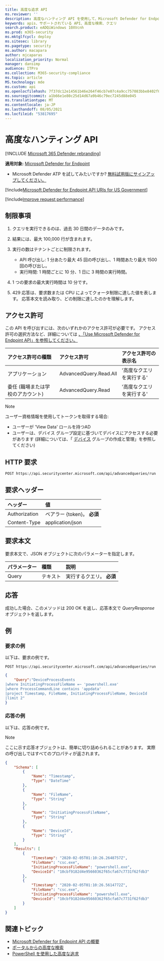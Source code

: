 ```yaml
---
title: 高度な追求 API
ms.reviewer: ''
description: 高度なハンティング API を使用して、Microsoft Defender for Endpoint で高度なクエリを実行する方法について説明します。 制限について説明し、例を参照してください。
keywords: apis、サポートされている API、高度な検索、クエリ
search.product: eADQiWindows 10XVcnh
ms.prod: m365-security
ms.mktglfcycl: deploy
ms.sitesec: library
ms.pagetype: security
ms.author: macapara
author: mjcaparas
localization_priority: Normal
manager: dansimp
audience: ITPro
ms.collection: M365-security-compliance
ms.topic: article
MS.technology: mde
ms.custom: api
ms.openlocfilehash: 7f37dc12e14561b46e264f46cb7e07c4a9cc757083bbe8402f07bdf4705f08f1
ms.sourcegitcommit: a1b66e1e80c25d14d67a9b46c79ec7245d88e045
ms.translationtype: MT
ms.contentlocale: ja-JP
ms.lasthandoff: 08/05/2021
ms.locfileid: "53817695"
---
```

# <a name="advanced-hunting-api"></a>高度なハンティング API

[!INCLUDE [Microsoft 365 Defender rebranding](../../includes/microsoft-defender.md)]


**適用対象:** [Microsoft Defender for Endpoint](https://go.microsoft.com/fwlink/?linkid=2154037)

- Microsoft Defender ATP を試してみたいですか? [無料試用版にサインアップしてください。](https://signup.microsoft.com/create-account/signup?products=7f379fee-c4f9-4278-b0a1-e4c8c2fcdf7e&ru=https://aka.ms/MDEp2OpenTrial?ocid=docs-wdatp-exposedapis-abovefoldlink)

[!include[Microsoft Defender for Endpoint API URIs for US Government](../../includes/microsoft-defender-api-usgov.md)]

[!include[Improve request performance](../../includes/improve-request-performance.md)]

## <a name="limitations"></a>制限事項

1. クエリを実行できるのは、過去 30 日間のデータのみです。

2. 結果には、最大 100,000 行が含まれます。

3. 実行の数はテナントごとに制限されます。
   - API 呼び出し: 1 分あたり最大 45 回の呼び出し、1 時間あたり最大 1500 回の呼び出し。
   - 実行時間: 1 時間ごとに 10 分、1 日に 3 時間の実行時間。

4. 1 つの要求の最大実行時間は 10 分です。

5. 429 応答は、要求数または CPU によってクォータ制限に達した値を表します。 応答本文を読み取り、どの制限に達したのかを理解します。 

## <a name="permissions"></a>アクセス許可

この API を呼び出すには、次のいずれかのアクセス許可が必要です。 アクセス許可の選択方法など、詳細については [、「Use Microsoft Defender for Endpoint API」を参照してください。](apis-intro.md)

アクセス許可の種類|アクセス許可|アクセス許可の表示名
:---|:---|:---
アプリケーション|AdvancedQuery.Read.All|'高度なクエリを実行する'
委任 (職場または学校のアカウント)|AdvancedQuery.Read|'高度なクエリを実行する'

> [!NOTE]
> ユーザー資格情報を使用してトークンを取得する場合:
>
> - ユーザーが 'View Data' ロールを持つAD
> - ユーザーは、デバイス グループ設定に基づいてデバイスにアクセスする必要があります (詳細については、「 [デバイス](machine-groups.md) グループの作成と管理」を参照してください)

## <a name="http-request"></a>HTTP 要求

```http
POST https://api.securitycenter.microsoft.com/api/advancedqueries/run
```

## <a name="request-headers"></a>要求ヘッダー

ヘッダー|値
:---|:---
Authorization|ベアラー {token}。 **必須**
Content-Type|application/json

## <a name="request-body"></a>要求本文

要求本文で、JSON オブジェクトに次のパラメーターを指定します。

パラメーター|種類|説明
:---|:---|:---
Query|テキスト|実行するクエリ。 **必須**

## <a name="response"></a>応答

成功した場合、このメソッドは 200 OK を返し、応答本文で _QueryResponse_ オブジェクトを返します。

## <a name="example"></a>例

### <a name="request-example"></a>要求の例

以下は、要求の例です。

```http
POST https://api.securitycenter.microsoft.com/api/advancedqueries/run
```

```json
{
    "Query":"DeviceProcessEvents  
|where InitiatingProcessFileName =~ 'powershell.exe'
|where ProcessCommandLine contains 'appdata'
|project Timestamp, FileName, InitiatingProcessFileName, DeviceId
|limit 2"
}
```

### <a name="response-example"></a>応答の例

以下は、応答の例です。

> [!NOTE]
> ここに示す応答オブジェクトは、簡単に切り詰められることがあります。 実際の呼び出しではすべてのプロパティが返されます。

```json
{
    "Schema": [
        {
            "Name": "Timestamp",
            "Type": "DateTime"
        },
        {
            "Name": "FileName",
            "Type": "String"
        },
        {
            "Name": "InitiatingProcessFileName",
            "Type": "String"
        },
        {
            "Name": "DeviceId",
            "Type": "String"
        }
    ],
    "Results": [
        {
            "Timestamp": "2020-02-05T01:10:26.2648757Z",
            "FileName": "csc.exe",
            "InitiatingProcessFileName": "powershell.exe",
            "DeviceId": "10cbf9182d4e95660362f65cfa67c7731f62fdb3"
        },
        {
            "Timestamp": "2020-02-05T01:10:26.5614772Z",
            "FileName": "csc.exe",
            "InitiatingProcessFileName": "powershell.exe",
            "DeviceId": "10cbf9182d4e95660362f65cfa67c7731f62fdb3"
        }
    ]
}
```

## <a name="related-topics"></a>関連トピック

- [Microsoft Defender for Endpoint API の概要](apis-intro.md)
- [ポータルからの高度な検索](advanced-hunting-query-language.md)
- [PowerShell を使用した高度な追求](run-advanced-query-sample-powershell.md)
